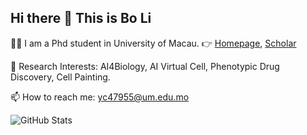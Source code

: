 ## Hi there 👋 This is **Bo Li**

👨‍🎓 I am a Phd student in University of Macau. 👉 [Homepage](https://boom5426.github.io/), [Scholar](https://scholar.google.com/citations?hl=zh-CN&user=y1myk_IAAAAJ&view_op=list_works&sortby=pubdate)

🔭 Research Interests: AI4Biology, AI Virtual Cell, Phenotypic Drug Discovery, Cell Painting.

📫 How to reach me: yc47955@um.edu.mo

![GitHub Stats](https://github-readme-stats.vercel.app/api?username=Boom5426&show_icons=true&theme=radical)

